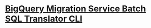 # [BigQuery Migration Service Batch SQL Translator CLI](https://github.com/davidkhala/dwh-migration-tools/tree/main/client)

